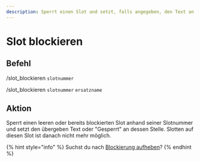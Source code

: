 ```yaml
---
description: Sperrt einen Slot und setzt, falls angegeben, den Text an dessen Stelle.
---
```


# Slot blockieren

## Befehl

/slot\_blockieren `slotnummer`

/slot\_blockieren `slotnummer` `ersatzname`

## Aktion

Sperrt einen leeren oder bereits blockierten Slot anhand seiner Slotnummer und setzt den übergeben Text oder "Gesperrt" an dessen Stelle. Slotten auf diesen Slot ist danach nicht mehr möglich.





{% hint style="info" %}
Suchst du nach [Blockierung aufheben](unslot-erzwingen.md)?
{% endhint %}
